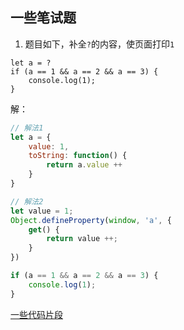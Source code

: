 

## 一些笔试题
1. 题目如下，补全`?`的内容，使页面打印`1`
``` 
let a = ?
if (a == 1 && a == 2 && a == 3) {
    console.log(1);
}
```
解：
``` js
// 解法1
let a = {
    value: 1,
    toString: function() {
        return a.value ++
    }
}

// 解法2
let value = 1;
Object.defineProperty(window, 'a', {
    get() {
        return value ++;
    }
})

if (a == 1 && a == 2 && a == 3) {
    console.log(1);
}
```


[一些代码片段](https://mp.weixin.qq.com/s/CxrzdjEDFuaL57lh3dLgpg)